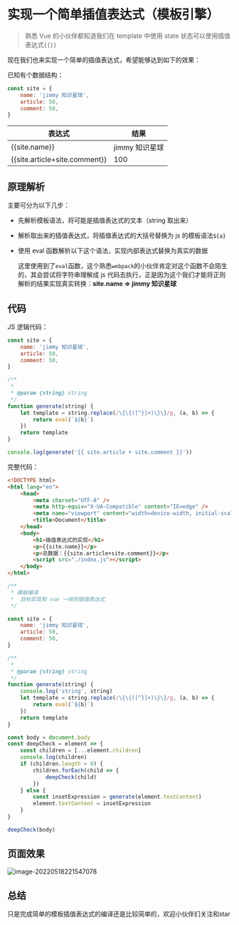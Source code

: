 # 实现一个简单插值表达式（模板引擎）

> 熟悉 Vue 的小伙伴都知道我们在 template 中使用 state 状态可以使用插值表达式`{{}}`

现在我们也来实现一个简单的插值表达式，希望能够达到如下的效果：

已知有个数据结构：

```js
const site = {
	name: 'jimmy 知识星球',
	article: 50,
	comment: 50,
}
```

| 表达式                        | 结果           |
| ----------------------------- | -------------- |
| {{site.name}}                 | jimmy 知识星球 |
| {{site.article+site.comment}} | 100            |

## 原理解析

主要可分为以下几步：

- 先解析模板语法，将可能是插值表达式的文本（string 取出来）

- 解析取出来的插值表达式，将插值表达式的大括号替换为 js 的模板语法`${a}`

- 使用 eval 函数解析以下这个语法，实现内部表达式替换为真实的数据

  这里使用到了`eval`函数，这个熟悉`webpack`的小伙伴肯定对这个函数不会陌生的，其会尝试将字符串理解成 js 代码去执行，正是因为这个我们才能将正则解析的结果实现真实转换：**site.name => jimmy 知识星球**

## 代码

JS 逻辑代码：

```js
const site = {
	name: 'jimmy 知识星球',
	article: 50,
	comment: 50,
}

/**
 *
 * @param {string} string
 */
function generate(string) {
	let template = string.replace(/\{\{([^}]+)\}\}/g, (a, b) => {
		return eval(`${b}`)
	})
	return template
}

console.log(generate('{{ site.article + site.comment }}'))
```

完整代码：

```html
<!DOCTYPE html>
<html lang="en">
	<head>
		<meta charset="UTF-8" />
		<meta http-equiv="X-UA-Compatible" content="IE=edge" />
		<meta name="viewport" content="width=device-width, initial-scale=1.0" />
		<title>Document</title>
	</head>
	<body>
		<h1>插值表达式的实现</h1>
		<p>{{site.name}}</p>
		<p>总数据：{{site.article+site.comment}}</p>
		<script src="./index.js"></script>
	</body>
</html>
```

```js
/**
 * 模板编译
 *  目标实现和 vue 一样的插值表达式
 */

const site = {
	name: 'jimmy 知识星球',
	article: 50,
	comment: 50,
}

/**
 *
 * @param {string} string
 */
function generate(string) {
	console.log('string', string)
	let template = string.replace(/\{\{([^}]+)\}\}/g, (a, b) => {
		return eval(`${b}`)
	})
	return template
}

const body = document.body
const deepCheck = element => {
	const children = [...element.children]
	console.log(children)
	if (children.length > 0) {
		children.forEach(child => {
			deepCheck(child)
		})
	} else {
		const insetExpression = generate(element.textContent)
		element.textContent = insetExpression
	}
}

deepCheck(body)
```



## 页面效果

![image-20220518221547078](https://vitepress-source.oss-cn-beijing.aliyuncs.com/typoraimage-20220518221547078.png)

## 总结

只是完成简单的模板插值表达式的编译还是比较简单的，欢迎小伙伴们关注和star
